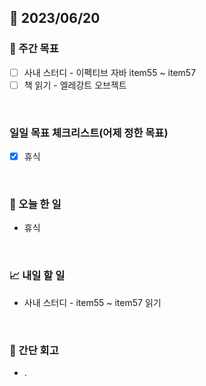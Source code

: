 ## 📅 2023/06/20


### 👏 주간 목표

- [ ] 사내 스터디 - 이펙티브 자바 item55 ~ item57 
- [ ] 책 읽기 - 엘레강트 오브젝트

<br/>

### 일일 목표 체크리스트(어제 정한 목표)

- [x] 휴식

<br/>

### 💯 오늘 한 일

- 휴식

<br/>

### 📈 내일 할 일

- 사내 스터디 - item55 ~ item57 읽기

<br/>

### 🤔 간단 회고

- .
 
